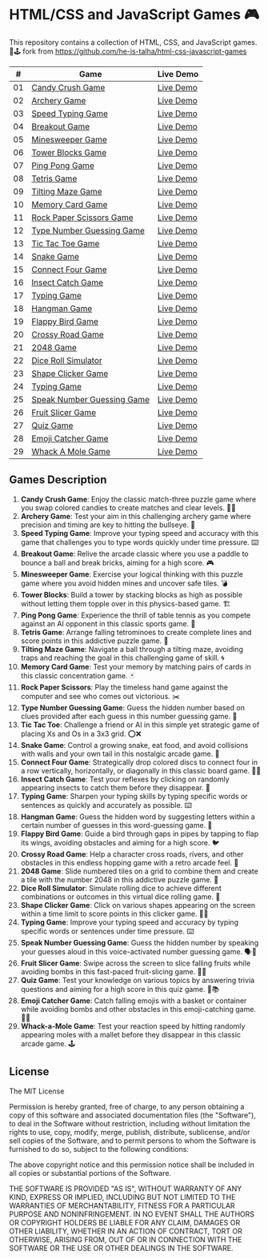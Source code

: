 # HTML/CSS and JavaScript Games 🎮

This repository contains a collection of HTML, CSS, and JavaScript games. 🎯🕹
fork from https://github.com/he-is-talha/html-css-javascript-games

|  #  | Game                                           | Live Demo |
| :-: | ---------------------------------------------- | --------- |
| 01  | [Candy Crush Game](https://github.com/leoncoolmoon/html-css-javascript-games/tree/main/01-Candy-Crush-Game)     | [Live Demo](https://leoncoolmoon.github.io/html-css-javascript-games/01-Candy-Crush-Game/) |
| 02  | [Archery Game](https://github.com/leoncoolmoon/html-css-javascript-games/tree/main/02-Archery-Game)     | [Live Demo](https://leoncoolmoon.github.io/html-css-javascript-games/02-Archery-Game/) |
| 03  | [Speed Typing Game](https://github.com/leoncoolmoon/html-css-javascript-games/tree/main/03-Speed-Typing-Game) | [Live Demo](https://leoncoolmoon.github.io/html-css-javascript-games/03-Speed-Typing-Game/) |
| 04  | [Breakout Game](https://github.com/leoncoolmoon/html-css-javascript-games/tree/main/04-Breakout-Game)           | [Live Demo](https://leoncoolmoon.github.io/html-css-javascript-games/04-Breakout-Game/) |
| 05  | [Minesweeper Game](https://github.com/leoncoolmoon/html-css-javascript-games/tree/main/05-Minesweeper-Game)       | [Live Demo](https://leoncoolmoon.github.io/html-css-javascript-games/05-Minesweeper-Game/) |
| 06  | [Tower Blocks Game](https://github.com/leoncoolmoon/html-css-javascript-games/tree/main/06-Tower-Blocks) | [Live Demo](https://leoncoolmoon.github.io/html-css-javascript-games/06-Tower-Blocks/) |
| 07  | [Ping Pong Game](https://github.com/leoncoolmoon/html-css-javascript-games/tree/main/07-Ping-Pong-Game) | [Live Demo](https://leoncoolmoon.github.io/html-css-javascript-games/07-Ping-Pong-Game/) |
| 08  | [Tetris Game](https://github.com/leoncoolmoon/html-css-javascript-games/tree/main/08-Tetris-Game) | [Live Demo](https://leoncoolmoon.github.io/html-css-javascript-games/08-Tetris-Game/) |
| 09  | [Tilting Maze Game](https://github.com/leoncoolmoon/html-css-javascript-games/tree/main/09-Tilting-Maze-Game)       | [Live Demo](https://leoncoolmoon.github.io/html-css-javascript-games/09-Tilting-Maze-Game/) |
| 10  | [Memory Card Game](https://github.com/leoncoolmoon/html-css-javascript-games/tree/main/10-Memory-Card-Game)                   | [Live Demo](https://leoncoolmoon.github.io/html-css-javascript-games/10-Memory-Card-Game/) |
| 11  | [Rock Paper Scissors Game](https://github.com/leoncoolmoon/html-css-javascript-games/tree/main/11-Rock-Paper-Scissors)                   | [Live Demo](https://leoncoolmoon.github.io/html-css-javascript-games/11-Rock-Paper-Scissors/) |
| 12  | [Type Number Guessing Game](https://github.com/leoncoolmoon/html-css-javascript-games/tree/main/12-Type-Number-Guessing-Game)                   | [Live Demo](https://leoncoolmoon.github.io/html-css-javascript-games/12-Type-Number-Guessing-Game/) |
| 13  | [Tic Tac Toe Game](https://github.com/leoncoolmoon/html-css-javascript-games/tree/main/13-Tic-Tac-Toe)                   | [Live Demo](https://leoncoolmoon.github.io/html-css-javascript-games/13-Tic-Tac-Toe/) |
| 14  | [Snake Game](https://github.com/leoncoolmoon/html-css-javascript-games/tree/main/14-Snake-Game)                   | [Live Demo](https://leoncoolmoon.github.io/html-css-javascript-games/14-Snake-Game/) |
| 15  | [Connect Four Game](https://github.com/leoncoolmoon/html-css-javascript-games/tree/main/15-Connect-Four-Game)                   | [Live Demo](https://leoncoolmoon.github.io/html-css-javascript-games/15-Connect-Four-Game/) |
| 16  | [Insect Catch Game](https://github.com/leoncoolmoon/html-css-javascript-games/tree/main/16-Insect-Catch-Game)                   | [Live Demo](https://leoncoolmoon.github.io/html-css-javascript-games/16-Insect-Catch-Game/) |
| 17  | [Typing Game](https://github.com/leoncoolmoon/html-css-javascript-games/tree/main/17-Typing-Game)                   | [Live Demo](https://leoncoolmoon.github.io/html-css-javascript-games/17-Typing-Game/) |
| 18  | [Hangman Game](https://github.com/leoncoolmoon/html-css-javascript-games/tree/main/18-Hangman-Game)                   | [Live Demo](https://leoncoolmoon.github.io/html-css-javascript-games/18-Hangman-Game/) |
| 19  | [Flappy Bird Game](https://github.com/leoncoolmoon/html-css-javascript-games/tree/main/19-Flappy-Bird-Game)                   | [Live Demo](https://leoncoolmoon.github.io/html-css-javascript-games/19-Flappy-Bird-Game/) |
| 20  | [Crossy Road Game](https://github.com/leoncoolmoon/html-css-javascript-games/tree/main/20-Crossy-Road-Game)                   | [Live Demo](https://leoncoolmoon.github.io/html-css-javascript-games/20-Crossy-Road-Game/) |
| 21  | [2048 Game](https://github.com/leoncoolmoon/html-css-javascript-games/tree/main/21-2048-Game)                   | [Live Demo](https://leoncoolmoon.github.io/html-css-javascript-games/21-2048-Game/) |
| 22  | [Dice Roll Simulator](https://github.com/leoncoolmoon/html-css-javascript-games/tree/main/22-Dice-Roll-Simulator)                   | [Live Demo](https://leoncoolmoon.github.io/html-css-javascript-games/22-Dice-Roll-Simulator/) |
| 23  | [Shape Clicker Game](https://github.com/leoncoolmoon/html-css-javascript-games/tree/main/23-Shape-Clicker-Game)                   | [Live Demo](https://leoncoolmoon.github.io/html-css-javascript-games/23-Shape-Clicker-Game/) |
| 24  | [Typing Game](https://github.com/leoncoolmoon/html-css-javascript-games/tree/main/24-Typing-Game)                   | [Live Demo](https://leoncoolmoon.github.io/html-css-javascript-games/24-Typing-Game/) |
| 25  | [Speak Number Guessing Game](https://github.com/leoncoolmoon/html-css-javascript-games/tree/main/25-Speak-Number-Guessing-Game)                   | [Live Demo](https://leoncoolmoon.github.io/html-css-javascript-games/25-Speak-Number-Guessing-Game/) |
| 26  | [Fruit Slicer Game](https://github.com/leoncoolmoon/html-css-javascript-games/tree/main/26-Fruit-Slicer-Game)                   | [Live Demo](https://leoncoolmoon.github.io/html-css-javascript-games/26-Fruit-Slicer-Game/) |
| 27  | [Quiz Game](https://github.com/leoncoolmoon/html-css-javascript-games/tree/main/27-Quiz-Game)                   | [Live Demo](https://leoncoolmoon.github.io/html-css-javascript-games/27-Quiz-Game/) |
| 28  | [Emoji Catcher Game](https://github.com/leoncoolmoon/html-css-javascript-games/tree/main/28-Emoji-Catcher-Game)                   | [Live Demo](https://leoncoolmoon.github.io/html-css-javascript-games/28-Emoji-Catcher-Game/) |
| 29  | [Whack A Mole Game](https://github.com/leoncoolmoon/html-css-javascript-games/tree/main/29-Whack-A-Mole-Game)                   | [Live Demo](https://leoncoolmoon.github.io/html-css-javascript-games/29-Whack-A-Mole-Game/) |

## Games Description

1. **Candy Crush Game**: Enjoy the classic match-three puzzle game where you swap colored candies to create matches and clear levels. 🍬🍭
2. **Archery Game**: Test your aim in this challenging archery game where precision and timing are key to hitting the bullseye. 🏹
3. **Speed Typing Game**: Improve your typing speed and accuracy with this game that challenges you to type words quickly under time pressure. ⌨️
4. **Breakout Game**: Relive the arcade classic where you use a paddle to bounce a ball and break bricks, aiming for a high score. 🎮
5. **Minesweeper Game**: Exercise your logical thinking with this puzzle game where you avoid hidden mines and uncover safe tiles. 💣
6. **Tower Blocks**: Build a tower by stacking blocks as high as possible without letting them topple over in this physics-based game. 🏗️
7. **Ping Pong Game**: Experience the thrill of table tennis as you compete against an AI opponent in this classic sports game. 🏓
8. **Tetris Game**: Arrange falling tetrominoes to create complete lines and score points in this addictive puzzle game. 🧱
9. **Tilting Maze Game**: Navigate a ball through a tilting maze, avoiding traps and reaching the goal in this challenging game of skill. 🌀
10. **Memory Card Game**: Test your memory by matching pairs of cards in this classic concentration game. 🃏
11. **Rock Paper Scissors**: Play the timeless hand game against the computer and see who comes out victorious. ✂️
12. **Type Number Guessing Game**: Guess the hidden number based on clues provided after each guess in this number guessing game. 🔢
13. **Tic Tac Toe**: Challenge a friend or AI in this simple yet strategic game of placing Xs and Os in a 3x3 grid. ⭕❌
14. **Snake Game**: Control a growing snake, eat food, and avoid collisions with walls and your own tail in this nostalgic arcade game. 🐍
15. **Connect Four Game**: Strategically drop colored discs to connect four in a row vertically, horizontally, or diagonally in this classic board game. 🔵🔴
16. **Insect Catch Game**: Test your reflexes by clicking on randomly appearing insects to catch them before they disappear. 🐞
17. **Typing Game**: Sharpen your typing skills by typing specific words or sentences as quickly and accurately as possible. ⌨️
18. **Hangman Game**: Guess the hidden word by suggesting letters within a certain number of guesses in this word-guessing game. 🎩
19. **Flappy Bird Game**: Guide a bird through gaps in pipes by tapping to flap its wings, avoiding obstacles and aiming for a high score. 🐦
20. **Crossy Road Game**: Help a character cross roads, rivers, and other obstacles in this endless hopping game with a retro arcade feel. 🚦
21. **2048 Game**: Slide numbered tiles on a grid to combine them and create a tile with the number 2048 in this addictive puzzle game. 🧩
22. **Dice Roll Simulator**: Simulate rolling dice to achieve different combinations or outcomes in this virtual dice rolling game. 🎲
23. **Shape Clicker Game**: Click on various shapes appearing on the screen within a time limit to score points in this clicker game. 🔷🔶
24. **Typing Game**: Improve your typing speed and accuracy by typing specific words or sentences under time pressure. ⌨️
25. **Speak Number Guessing Game**: Guess the hidden number by speaking your guesses aloud in this voice-activated number guessing game. 🗣️🔢
26. **Fruit Slicer Game**: Swipe across the screen to slice falling fruits while avoiding bombs in this fast-paced fruit-slicing game. 🍉🔪
27. **Quiz Game**: Test your knowledge on various topics by answering trivia questions and aiming for a high score in this quiz game. 🧠📚
28. **Emoji Catcher Game**: Catch falling emojis with a basket or container while avoiding bombs and other obstacles in this emoji-catching game. 🎯😄
29. **Whack-a-Mole Game**: Test your reaction speed by hitting randomly appearing moles with a mallet before they disappear in this classic arcade game. 🕹️

## License

The MIT License

Permission is hereby granted, free of charge, to any person obtaining a copy
of this software and associated documentation files (the "Software"), to deal
in the Software without restriction, including without limitation the rights
to use, copy, modify, merge, publish, distribute, sublicense, and/or sell
copies of the Software, and to permit persons to whom the Software is
furnished to do so, subject to the following conditions:

The above copyright notice and this permission notice shall be included in
all copies or substantial portions of the Software.

THE SOFTWARE IS PROVIDED "AS IS", WITHOUT WARRANTY OF ANY KIND, EXPRESS OR
IMPLIED, INCLUDING BUT NOT LIMITED TO THE WARRANTIES OF MERCHANTABILITY,
FITNESS FOR A PARTICULAR PURPOSE AND NONINFRINGEMENT. IN NO EVENT SHALL THE
AUTHORS OR COPYRIGHT HOLDERS BE LIABLE FOR ANY CLAIM, DAMAGES OR OTHER
LIABILITY, WHETHER IN AN ACTION OF CONTRACT, TORT OR OTHERWISE, ARISING FROM,
OUT OF OR IN CONNECTION WITH THE SOFTWARE OR THE USE OR OTHER DEALINGS IN
THE SOFTWARE.
